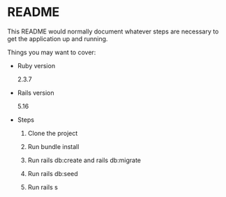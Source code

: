 # README

This README would normally document whatever steps are necessary to get the
application up and running.

Things you may want to cover:

* Ruby version

  2.3.7

* Rails version
  
  5.16

* Steps
  
  1. Clone the project

  2. Run bundle install

  3. Run rails db:create and rails db:migrate

  4. Run rails db:seed

  5. Run rails s